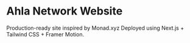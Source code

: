 # Ahla Network Website

Production-ready site inspired by Monad.xyz
Deployed using Next.js + Tailwind CSS + Framer Motion.